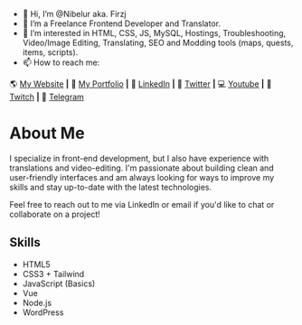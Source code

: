 - 👋 Hi, I’m @Nibelur aka. Firzj
- 🌱 I’m a Freelance Frontend Developer and Translator.
- 👀 I’m interested in HTML, CSS, JS, MySQL, Hostings, Troubleshooting, Video/Image Editing, Translating, SEO and Modding tools (maps, quests, items, scripts).
- 📫 How to reach me:


🌎 [My Website][My Website] **|**
🏢 [My Portfolio][My Portfolio] **|** 
💼 [LinkedIn][LinkedIn] **|** 
📰 [Twitter][Twitter] **|** 
💻 [Youtube][Youtube] **|** 
🎥 [Twitch][Twitch] **|**
📩 [Telegram][Telegram]

[My Website]: https://Firzjberg.ru
[My Portfolio]: https://dbykovski.netlify.app
[LinkedIn]: https://www.linkedin.com/in/denisbykovski/
[Twitter]: https://twitter.com/DenisFirzjberg
[Youtube]: https://youtube.com/firzjlive
[Twitch]: https://twitch.tv/nibelur
[Telegram]: https://t.me/nibelur
<!---
Nibelar/Nibelar is a ✨ special ✨ repository because its `README.md` (this file) appears on your GitHub profile.
You can click the Preview link to take a look at your changes.
--->
# About Me
I specialize in front-end development, but I also have experience with translations and video-editing. I'm passionate about building clean and user-friendly interfaces and am always looking for ways to improve my skills and stay up-to-date with the latest technologies.

Feel free to reach out to me via LinkedIn or email if you'd like to chat or collaborate on a project!

## Skills

- HTML5
- CSS3 + Tailwind
- JavaScript (Basics)
- Vue
- Node.js
- WordPress
